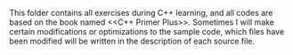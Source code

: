 This folder contains all exercises during C++ learning, 
and all codes are based on the book named <<C++ Primer Plus>>. 
Sometimes I will make certain modifications or optimizations to the sample code,
which files have been modified will be written in the description of each source file. 